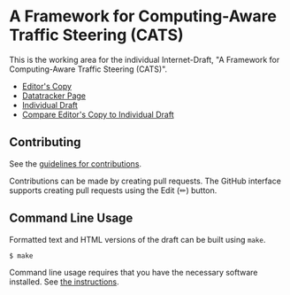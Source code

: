 # A Framework for Computing-Aware Traffic Steering (CATS)

This is the working area for the individual Internet-Draft, "A Framework for Computing-Aware Traffic Steering (CATS)".

* [Editor's Copy](https://boucadair.github.io/CATS-framework/#go.draft-ietf-cats-framework.html)
* [Datatracker Page](https://datatracker.ietf.org/doc/draft-ietf-cats-framework)
* [Individual Draft](https://datatracker.ietf.org/doc/html/draft-ietf-cats-framework)
* [Compare Editor's Copy to Individual Draft](https://boucadair.github.io/CATS-framework/#go.draft-ietf-cats-framework.diff)


## Contributing

See the
[guidelines for contributions](https://github.com/boucadair/CATS-framework/blob//CONTRIBUTING.md).

Contributions can be made by creating pull requests.
The GitHub interface supports creating pull requests using the Edit (✏) button.


## Command Line Usage

Formatted text and HTML versions of the draft can be built using `make`.

```sh
$ make
```

Command line usage requires that you have the necessary software installed.  See
[the instructions](https://github.com/martinthomson/i-d-template/blob/main/doc/SETUP.md).

